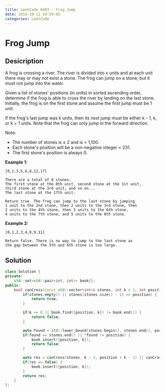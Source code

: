```yaml
---
title: LeetCode 0403 - Frog Jump
date: 2019-10-12 19:59:05
categories: LeetCode
---
```

# Frog Jump

<!--more-->

## Desicription

A frog is crossing a river. The river is divided into x units and at each unit there may or may not exist a stone. The frog can jump on a stone, but it must not jump into the water.

Given a list of stones' positions (in units) in sorted ascending order, determine if the frog is able to cross the river by landing on the last stone. Initially, the frog is on the first stone and assume the first jump must be 1 unit.

If the frog's last jump was k units, then its next jump must be either k - 1, k, or k + 1 units. Note that the frog can only jump in the forward direction.

Note:

- The number of stones is ≥ 2 and is < 1,100.
- Each stone's position will be a non-negative integer < 231.
- The first stone's position is always 0.

**Example 1:**

```
[0,1,3,5,6,8,12,17]

There are a total of 8 stones.
The first stone at the 0th unit, second stone at the 1st unit,
third stone at the 3rd unit, and so on...
The last stone at the 17th unit.

Return true. The frog can jump to the last stone by jumping 
1 unit to the 2nd stone, then 2 units to the 3rd stone, then 
2 units to the 4th stone, then 3 units to the 6th stone, 
4 units to the 7th stone, and 5 units to the 8th stone.
```

**Example 2:**

```
[0,1,2,3,4,8,9,11]

Return false. There is no way to jump to the last stone as 
the gap between the 5th and 6th stone is too large.
```

## Solution

```cpp
class Solution {
private:
    std::set<std::pair<int, int>> book{};
public:
    bool canCross(const std::vector<int>& stones, int k = 1, int position = 1) {
        if(stones.empty() || stones[stones.size() - 1] == position) {
            return true;
        }

        if(k <= 0 || book.find({position, k}) != book.end()) {
            return false;
        }

        auto found = std::lower_bound(stones.begin(), stones.end(), position);
        if(found == stones.end() || *found != position) {
            book.insert({position, k});
            return false;
        }

        auto res = canCross(stones, k - 1, position + k - 1) || canCross(stones, k, position + k) || canCross(stones, k + 1, position + k + 1);
        if(res == false) {
            book.insert({position, k});
        }
        return res;
    }
};
```